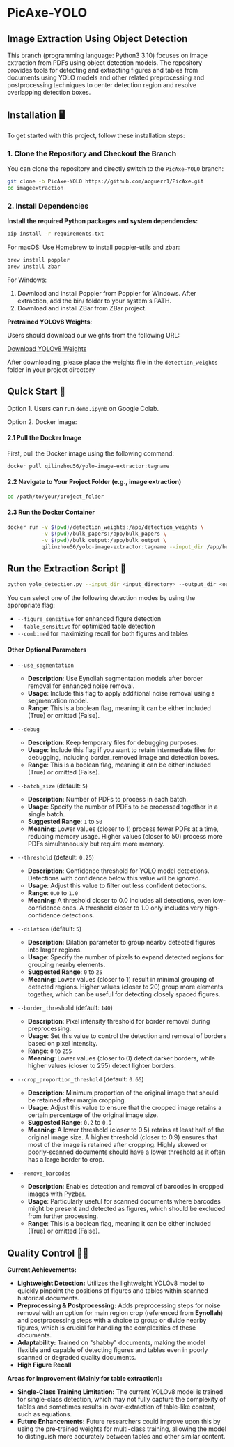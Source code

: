 # PicAxe-YOLO
## Image Extraction Using Object Detection

This branch (programming language: Python3 3.10) focuses on image extraction from PDFs using object detection models. The repository provides tools for detecting and extracting figures and tables from documents using YOLO models and other related preprocessing and postprocessing techniques to center detection region and resolve overlapping detection boxes.

## Installation 🖥️

To get started with this project, follow these installation steps:

### 1. Clone the Repository and Checkout the Branch

You can clone the repository and directly switch to the `PicAxe-YOLO` branch:

```bash
git clone -b PicAxe-YOLO https://github.com/acguerr1/PicAxe.git
cd imageextraction
```

### 2. Install Dependencies 

**Install the required Python packages and system dependencies:**
```bash
pip install -r requirements.txt
```

For macOS: Use Homebrew to install poppler-utils and zbar:
```bash
brew install poppler
brew install zbar
```

For Windows:
1. Download and install Poppler from Poppler for Windows. After extraction, add the bin/ folder to your system's PATH.
2. Download and install ZBar from ZBar project.

**Pretrained YOLOv8 Weights**:

Users should download our weights from the following URL:

[Download YOLOv8 Weights](https://drive.google.com/drive/folders/1PiPbbhUsw95kdpfAmKlm6Xq1RfcIuu3p?usp=sharing)

After downloading, please place the weights file in the `detection_weights` folder in your project directory

## Quick Start 🌟

Option 1. Users can run `demo.ipynb` on Google Colab.

Option 2. Docker image: 
#### 2.1 Pull the Docker Image
First, pull the Docker image using the following command:

```bash
docker pull qilinzhou56/yolo-image-extractor:tagname
```
#### 2.2 Navigate to Your Project Folder (e.g., image extraction)
```bash
cd /path/to/your/project_folder
```
#### 2.3 Run the Docker Container
```bash
docker run -v $(pwd)/detection_weights:/app/detection_weights \
           -v $(pwd)/bulk_papers:/app/bulk_papers \
           -v $(pwd)/bulk_output:/app/bulk_output \
           qilinzhou56/yolo-image-extractor:tagname --input_dir /app/bulk_papers --output_dir /app/bulk_output --combined
```

## Run the Extraction Script 🏃
```bash
python yolo_detection.py --input_dir <input_directory> --output_dir <output_directory> --combined
```
You can select one of the following detection modes by using the appropriate flag:
- `--figure_sensitive` for enhanced figure detection
- `--table_sensitive` for optimized table detection
- `--combined` for maximizing recall for both figures and tables

#### Other Optional Parameters
- `--use_segmentation`
  - **Description**: Use Eynollah segmentation models after border removal for enhanced noise removal.
  - **Usage**: Include this flag to apply additional noise removal using a segmentation model.
  - **Range**: This is a boolean flag, meaning it can be either included (True) or omitted (False).

- `--debug`
  - **Description**: Keep temporary files for debugging purposes.
  - **Usage**: Include this flag if you want to retain intermediate files for debugging, including border_removed image and detection boxes.
  - **Range**: This is a boolean flag, meaning it can be either included (True) or omitted (False).

- `--batch_size` (default: `5`)
  - **Description**: Number of PDFs to process in each batch.
  - **Usage**: Specify the number of PDFs to be processed together in a single batch.
  - **Suggested Range**: `1` to `50`
  - **Meaning**: Lower values (closer to 1) process fewer PDFs at a time, reducing memory usage. Higher values (closer to 50) process more PDFs simultaneously but require more memory.

- `--threshold` (default: `0.25`)
  - **Description**: Confidence threshold for YOLO model detections. Detections with confidence below this value will be ignored.
  - **Usage**: Adjust this value to filter out less confident detections.
  - **Range**: `0.0` to `1.0`
  - **Meaning**: A threshold closer to 0.0 includes all detections, even low-confidence ones. A threshold closer to 1.0 only includes very high-confidence detections.

- `--dilation` (default: `5`)
  - **Description**: Dilation parameter to group nearby detected figures into larger regions.
  - **Usage**: Specify the number of pixels to expand detected regions for grouping nearby elements.
  - **Suggested Range**: `0` to `25`
  - **Meaning**: Lower values (closer to 1) result in minimal grouping of detected regions. Higher values (closer to 20) group more elements together, which can be useful for detecting closely spaced figures.

- `--border_threshold` (default: `140`)
  - **Description**: Pixel intensity threshold for border removal during preprocessing.
  - **Usage**: Set this value to control the detection and removal of borders based on pixel intensity.
  - **Range**: `0` to `255`
  - **Meaning**: Lower values (closer to 0) detect darker borders, while higher values (closer to 255) detect lighter borders.

- `--crop_proportion_threshold` (default: `0.65`)
  - **Description**: Minimum proportion of the original image that should be retained after margin cropping.
  - **Usage**: Adjust this value to ensure that the cropped image retains a certain percentage of the original image size.
  - **Suggested Range**: `0.2` to `0.9`
  - **Meaning**: A lower threshold (closer to 0.5) retains at least half of the original image size. A higher threshold (closer to 0.9) ensures that most of the image is retained after cropping. Highly skewed or poorly-scanned documents should have a lower threshold as it often has a large border to crop.

- `--remove_barcodes`
  - **Description**: Enables detection and removal of barcodes in cropped images with Pyzbar.
  - **Usage**: Particularly useful for scanned documents where barcodes might be present and detected as figures, which should be excluded from further processing.
  - **Range**: This is a boolean flag, meaning it can be either included (True) or omitted (False).

## Quality Control 🧑‍✈️
**Current Achievements:**
- **Lightweight Detection:** Utilizes the lightweight YOLOv8 model to quickly pinpoint the positions of figures and tables within scanned historical documents.
- **Preprocessing & Postprocessing:** Adds preprocessing steps for noise removal with an option for main region crop (referenced from **Eynollah**) and postprocessing steps with a choice to group or divide nearby figures, which is crucial for handling the complexities of these documents.
- **Adaptability:** Trained on "shabby" documents, making the model flexible and capable of detecting figures and tables even in poorly scanned or degraded quality documents.
- **High Figure Recall** 

**Areas for Improvement (Mainly for table extraction):**
- **Single-Class Training Limitation:** The current YOLOv8 model is trained for single-class detection, which may not fully capture the complexity of tables and sometimes results in over-extraction of table-like content, such as equations.
- **Future Enhancements:** Future researchers could improve upon this by using the pre-trained weights for multi-class training, allowing the model to distinguish more accurately between tables and other similar content.
